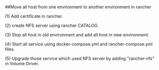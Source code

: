 ##Move all host from one environment to another environment in rancher

(1) Add certificate in rancher.

(2) create NFS server using rancher CATALOG.

(3) Stop all host in old environment and add all host in new environment.

(4) Start all service using docker-compose.yml and rancher-compose.yml files.

(5) Upgrade those service which used NFS server by adding "rancher-nfs" in Volume Driver.
